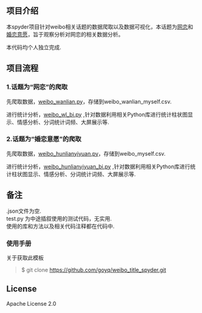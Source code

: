 ## 项目介绍
本spyder项目针对weibo相关话题的数据爬取以及数据可视化，本话题为[网恋](https://s.weibo.com/weibo?q=%E7%BD%91%E6%81%8B)和[婚恋意愿](https://s.weibo.com/weibo?q=%E5%A9%9A%E6%81%8B%E6%84%8F%E6%84%BF)，旨于观察分析对网恋的相关数据分析。<br />

本代码均个人独立完成.

## 项目流程
### 1.话题为“网恋”的爬取
先爬取数据，[weibo_wanlian.py](https://github.com/goyq/weibo_title_spyder/blob/main/weibo_wanlian.py)，存储到weibo_wanlian_myself.csv.<br />

进行统计分析，[weibo_wl_bi.py](https://github.com/goyq/weibo_title_spyder/blob/main/weibo_bi.py) ,针对数据利用相关Python库进行统计柱状图显示、情感分析、分词统计词频、大屏展示等.

### 2.话题为“婚恋意愿”的爬取
先爬取数据，[weibo_hunlianyiyuan.py](https://github.com/goyq/weibo_title_spyder/blob/main/weibo_hunlianyiyuan.py)，存储到weibo_myself.csv.<br />

进行统计分析，[weibo_hunlianyiyuan_bi.py](https://github.com/goyq/weibo_title_spyder/blob/main/weibo_hunlianyiyuan_bi.py) ,针对数据利用相关Python库进行统计柱状图显示、情感分析、分词统计词频、大屏展示等.


## 备注
.json文件为空.<br />
test.py 为中途插叙使用的测试代码，无实用.<br />
使用的库和方法以及相关代码注释都在代码中.

### 使用手册

关于获取此模板

> $ git clone https://github.com/goyq/weibo_title_spyder.git


## License
Apache License 2.0
